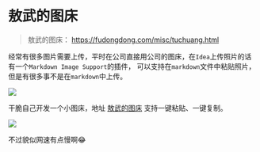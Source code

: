 # 敖武的图床

> 敖武的图床： https://fudongdong.com/misc/tuchuang.html

经常有很多图片需要上传，平时在公司直接用公司的图床，在`Idea`上传照片的话有一个`Markdown Image Support`的插件，
可以支持在`markdown`文件中粘贴照片，但是有很多事不是在`markdown`中上传。

![](https://fudongdong-statics.oss-cn-beijing.aliyuncs.com/images/20220405/1b67581529b24ee29f1af5ae285d76d1.png?x-oss-process=image/resize,w_800/quality,q_80)

干脆自己开发一个小图床，地址 [敖武的图床](https://fudongdong.com/misc/tuchuang.html) 支持一键粘贴、一键复制。

![](https://fudongdong-statics.oss-cn-beijing.aliyuncs.com/images/20220405/a8d7ff1dfad142f69a983e06c2cfd1b6.png?x-oss-process=image/resize,w_800/quality,q_80)

不过貌似网速有点慢啊😂

